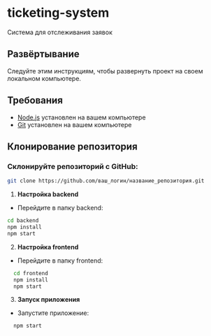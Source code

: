 # ticketing-system

Система для отслеживания заявок

## Развёртывание

Следуйте этим инструкциям, чтобы развернуть проект на своем локальном компьютере.

## Требования

- [Node.js](https://nodejs.org/en/) установлен на вашем компьютере
- [Git](https://git-scm.com/) установлен на вашем компьютере

## Клонирование репозитория

### Склонируйте репозиторий с GitHub:
```bash
git clone https://github.com/ваш_логин/название_репозитория.git
```

1. **Настройка backend**
- Перейдите в папку backend:
```bash
cd backend
npm install
npm start
```

2. **Настройка frontend**
- Перейдите в папку frontend:
```bash
  cd frontend
  npm install
  npm start
```

3. **Запуск приложения**
- Запустите приложение:
```bash
  npm start
```

